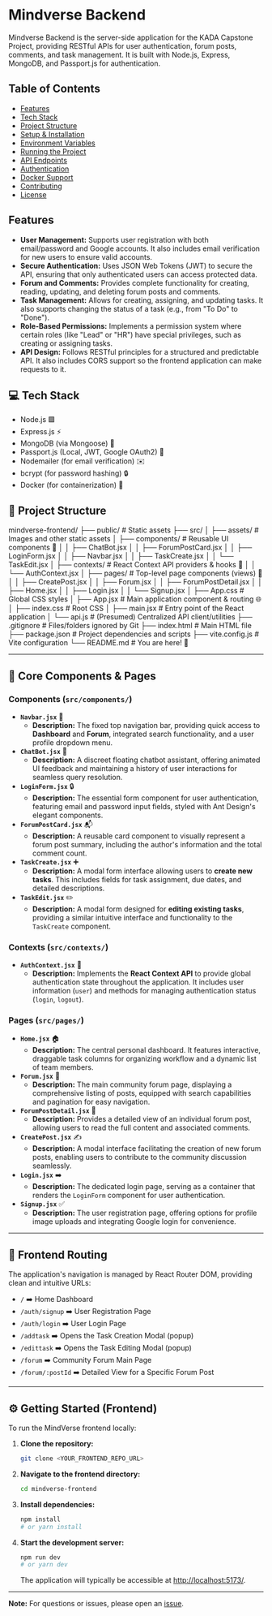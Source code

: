 #  Mindverse Backend

Mindverse Backend is the server-side application for the KADA Capstone Project, providing RESTful APIs for user authentication, forum posts, comments, and task management. It is built with Node.js, Express, MongoDB, and Passport.js for authentication.

## Table of Contents
- [Features](#features)
- [Tech Stack](#tech-stack)
- [Project Structure](#project-structure)
- [Setup & Installation](#setup--installation)
- [Environment Variables](#environment-variables)
- [Running the Project](#running-the-project)
- [API Endpoints](#api-endpoints)
- [Authentication](#authentication)
- [Docker Support](#docker-support)
- [Contributing](#contributing)
- [License](#license)

## Features
* **User Management:** Supports user registration with both email/password and Google accounts. It also includes email verification for new users to ensure valid accounts.
* **Secure Authentication:** Uses JSON Web Tokens (JWT) to secure the API, ensuring that only authenticated users can access protected data.
* **Forum and Comments:** Provides complete functionality for creating, reading, updating, and deleting forum posts and comments.
* **Task Management:** Allows for creating, assigning, and updating tasks. It also supports changing the status of a task (e.g., from "To Do" to "Done").
* **Role-Based Permissions:** Implements a permission system where certain roles (like "Lead" or "HR") have special privileges, such as creating or assigning tasks.
* **API Design:** Follows RESTful principles for a structured and predictable API. It also includes CORS support so the frontend application can make requests to it.

## 💻 Tech Stack
- Node.js 🟩
- Express.js ⚡
- MongoDB (via Mongoose) 🍃
- Passport.js (Local, JWT, Google OAuth2) 🛂
- Nodemailer (for email verification) ✉️
- bcrypt (for password hashing) 🔒
- Docker (for containerization) 🐳

## 📁 Project Structure
mindverse-frontend/
├── public/                 # Static assets
├── src/
│   ├── assets/             # Images and other static assets
│   ├── components/         # Reusable UI components 🧩
│   │   ├── ChatBot.jsx
│   │   ├── ForumPostCard.jsx
│   │   ├── LoginForm.jsx
│   │   ├── Navbar.jsx
│   │   ├── TaskCreate.jsx
│   │   └── TaskEdit.jsx
│   ├── contexts/           # React Context API providers & hooks 🎣
│   │   └── AuthContext.jsx
│   ├── pages/              # Top-level page components (views) 📄
│   │   ├── CreatePost.jsx
│   │   ├── Forum.jsx
│   │   ├── ForumPostDetail.jsx
│   │   ├── Home.jsx
│   │   ├── Login.jsx
│   │   └── Signup.jsx
│   ├── App.css             # Global CSS styles
│   ├── App.jsx             # Main application component & routing 🌐
│   ├── index.css           # Root CSS
│   ├── main.jsx            # Entry point of the React application
│   └── api.js              # (Presumed) Centralized API client/utilities
├── .gitignore              # Files/folders ignored by Git
├── index.html              # Main HTML file
├── package.json            # Project dependencies and scripts
├── vite.config.js          # Vite configuration
└── README.md               # You are here! 📍

---

## 🧩 Core Components & Pages

### Components (`src/components/`)

* **`Navbar.jsx`** 🧭
    * **Description:** The fixed top navigation bar, providing quick access to **Dashboard** and **Forum**, integrated search functionality, and a user profile dropdown menu.
* **`ChatBot.jsx`** 🤖
    * **Description:** A discreet floating chatbot assistant, offering animated UI feedback and maintaining a history of user interactions for seamless query resolution.
* **`LoginForm.jsx`** 🔒
    * **Description:** The essential form component for user authentication, featuring email and password input fields, styled with Ant Design's elegant components.
* **`ForumPostCard.jsx`** 📬
    * **Description:** A reusable card component to visually represent a forum post summary, including the author's information and the total comment count.
* **`TaskCreate.jsx`** ➕
    * **Description:** A modal form interface allowing users to **create new tasks**. This includes fields for task assignment, due dates, and detailed descriptions.
* **`TaskEdit.jsx`** ✏️
    * **Description:** A modal form designed for **editing existing tasks**, providing a similar intuitive interface and functionality to the `TaskCreate` component.

### Contexts (`src/contexts/`)

* **`AuthContext.jsx`** 🔑
    * **Description:** Implements the **React Context API** to provide global authentication state throughout the application. It includes user information (`user`) and methods for managing authentication status (`login`, `logout`).

### Pages (`src/pages/`)

* **`Home.jsx`** 🏠
    * **Description:** The central personal dashboard. It features interactive, draggable task columns for organizing workflow and a dynamic list of team members.
* **`Forum.jsx`** 💬
    * **Description:** The main community forum page, displaying a comprehensive listing of posts, equipped with search capabilities and pagination for easy navigation.
* **`ForumPostDetail.jsx`** 📖
    * **Description:** Provides a detailed view of an individual forum post, allowing users to read the full content and associated comments.
* **`CreatePost.jsx`** ✍️
    * **Description:** A modal interface facilitating the creation of new forum posts, enabling users to contribute to the community discussion seamlessly.
* **`Login.jsx`** ➡️
    * **Description:** The dedicated login page, serving as a container that renders the `LoginForm` component for user authentication.
* **`Signup.jsx`** ✅
    * **Description:** The user registration page, offering options for profile image uploads and integrating Google login for convenience.

---

## 🚦 Frontend Routing

The application's navigation is managed by React Router DOM, providing clean and intuitive URLs:

* `/` ➡️ Home Dashboard
* `/auth/signup` ➡️ User Registration Page
* `/auth/login` ➡️ User Login Page
* `/addtask` ➡️ Opens the Task Creation Modal (popup)
* `/edittask` ➡️ Opens the Task Editing Modal (popup)
* `/forum` ➡️ Community Forum Main Page
* `/forum/:postId` ➡️ Detailed View for a Specific Forum Post

---

## ⚙️ Getting Started (Frontend)

To run the MindVerse frontend locally:

1.  **Clone the repository:**
    ```bash
    git clone <YOUR_FRONTEND_REPO_URL>
    ```
2.  **Navigate to the frontend directory:**
    ```bash
    cd mindverse-frontend
    ```
3.  **Install dependencies:**
    ```bash
    npm install
    # or yarn install
    ```
4.  **Start the development server:**
    ```bash
    npm run dev
    # or yarn dev
    ```
    The application will typically be accessible at [http://localhost:5173/](http://localhost:5173/).

---

**Note:** For questions or issues, please open an [issue](https://github.com/calistasalscpw/mindverse-backend/issues).
